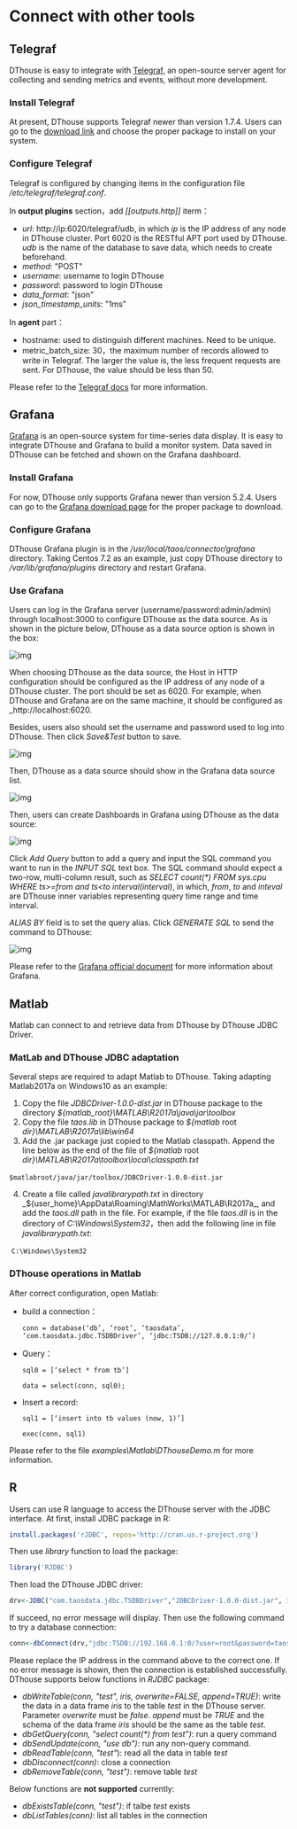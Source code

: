 # Connect with other tools

## Telegraf

DThouse is easy to integrate with [Telegraf](https://www.influxdata.com/time-series-platform/telegraf/), an open-source server agent for collecting and sending metrics and events, without more development.

### Install Telegraf

At present, DThouse supports Telegraf newer than version 1.7.4. Users can go to the [download link] and choose the proper package to install on your system.

### Configure Telegraf

Telegraf is configured by changing items in the configuration file */etc/telegraf/telegraf.conf*.


In **output plugins** section，add _[[outputs.http]]_ iterm： 

- _url_: http://ip:6020/telegraf/udb, in which _ip_ is the IP address of any node in DThouse cluster. Port 6020 is the RESTful APT port used by DThouse. _udb_ is the name of the database to save data, which needs to create beforehand.
- _method_: "POST" 
- _username_: username to login DThouse
- _password_: password to login DThouse 
- _data_format_: "json"
- _json_timestamp_units_: "1ms"

In **agent** part：

- hostname: used to distinguish different machines. Need to be unique.
- metric_batch_size: 30，the maximum number of records allowed to write in Telegraf. The larger the value is, the less frequent requests are sent. For DThouse, the value should be less than 50.

Please refer to the [Telegraf docs](https://docs.influxdata.com/telegraf/v1.11/) for more information.

## Grafana

[Grafana] is an open-source system for time-series data display. It is easy to integrate DThouse and Grafana to build a monitor system. Data saved in DThouse can be fetched and shown on the Grafana dashboard.

### Install Grafana

For now, DThouse only supports Grafana newer than version 5.2.4. Users can go to the [Grafana download page] for the proper package to download.

### Configure Grafana

DThouse Grafana plugin is in the _/usr/local/taos/connector/grafana_ directory.
Taking Centos 7.2 as an example, just copy DThouse directory to _/var/lib/grafana/plugins_ directory and restart Grafana.

### Use Grafana

Users can log in the Grafana server (username/password:admin/admin) through localhost:3000 to configure DThouse as the data source. As is shown in the picture below, DThouse as a data source option is shown in the box:


![img](../assets/clip_image001.png)

When choosing DThouse as the data source, the Host in HTTP configuration should be configured as the IP address of any node of a DThouse cluster. The port should be set as 6020. For example, when DThouse and Grafana are on the same machine, it should be configured as _http://localhost:6020. 


Besides, users also should set the username and password used to log into DThouse. Then click _Save&Test_ button to save.

![img](../assets/clip_image001-2474914.png)

Then, DThouse as a data source should show in the Grafana data source list.

![img](../assets/clip_image001-2474939.png)


Then, users can create Dashboards in Grafana using DThouse as the data source:


![img](../assets/clip_image001-2474961.png)

 

Click _Add Query_ button to add a query and input the SQL command you want to run in the _INPUT SQL_ text box. The SQL command should expect a two-row, multi-column result, such as _SELECT count(*) FROM sys.cpu WHERE ts>=from and ts<​to interval(interval)_, in which, _from_, _to_ and _inteval_ are DThouse inner variables representing query time range and time interval.


_ALIAS BY_ field is to set the query alias. Click _GENERATE SQL_ to send the command to DThouse:

![img](../assets/clip_image001-2474987.png)

Please refer to the [Grafana official document] for more information about Grafana.


## Matlab

Matlab can connect to and retrieve data from DThouse by DThouse JDBC Driver.

### MatLab and DThouse JDBC adaptation

Several steps are required to adapt Matlab to DThouse. Taking adapting Matlab2017a on Windows10 as an example:

1. Copy the file _JDBCDriver-1.0.0-dist.jar_ in DThouse package to the directory _${matlab_root}\MATLAB\R2017a\java\jar\toolbox_
2. Copy the file _taos.lib_ in DThouse package to _${matlab_ root _dir}\MATLAB\R2017a\lib\win64_
3. Add the .jar package just copied to the Matlab classpath. Append the line below as the end of the file of _${matlab_ root _dir}\MATLAB\R2017a\toolbox\local\classpath.txt_

​          `$matlabroot/java/jar/toolbox/JDBCDriver-1.0.0-dist.jar`

4. Create a file called _javalibrarypath.txt_ in directory _${user_home}\AppData\Roaming\MathWorks\MATLAB\R2017a\_, and add the _taos.dll_ path in the file. For example, if the file _taos.dll_ is in the directory of _C:\Windows\System32_，then add the following line in file *javalibrarypath.txt*:

​          `C:\Windows\System32`

### DThouse operations in Matlab

After correct configuration, open Matlab:

- build a connection：

  `conn = database(‘db’, ‘root’, ‘taosdata’, ‘com.taosdata.jdbc.TSDBDriver’, ‘jdbc:TSDB://127.0.0.1:0/’)`

- Query：

  `sql0 = [‘select * from tb’]`

  `data = select(conn, sql0);`

- Insert a record:

  `sql1 = [‘insert into tb values (now, 1)’]`

  `exec(conn, sql1)`

Please refer to the file _examples\Matlab\DThouseDemo.m_ for more information.

## R 

Users can use R language to access the DThouse server with the JDBC interface. At first, install JDBC package in R:

```R
install.packages('rJDBC', repos='http://cran.us.r-project.org')
```

Then use _library_ function to load the package:

```R
library('RJDBC')
```

Then load the DThouse JDBC driver:

```R
drv<-JDBC("com.taosdata.jdbc.TSDBDriver","JDBCDriver-1.0.0-dist.jar", identifier.quote="\"")
```
If succeed, no error message will display. Then use the following command to try a database connection:

```R
conn<-dbConnect(drv,"jdbc:TSDB://192.168.0.1:0/?user=root&password=taosdata","root","taosdata")
```

Please replace the IP address in the command above to the correct one. If no error message is shown, then the connection is established successfully. DThouse supports below functions in _RJDBC_ package:


-	_dbWriteTable(conn, "test", iris, overwrite=FALSE, append=TRUE)_: write the data in a data frame _iris_ to the table _test_ in the DThouse server. Parameter _overwrite_ must be _false_. _append_ must be _TRUE_ and the schema of the data frame _iris_ should be the same as the table _test_.
-	_dbGetQuery(conn, "select count(*) from test")_: run a query command
-	_dbSendUpdate(conn, "use db")_: run any non-query command.
-	_dbReadTable(conn, "test"_): read all the data in table _test_
-	_dbDisconnect(conn)_: close a connection
-	_dbRemoveTable(conn, "test")_: remove table _test_

Below functions are **not supported** currently:
- _dbExistsTable(conn, "test")_: if talbe _test_ exists
- _dbListTables(conn)_: list all tables in the connection


[Telegraf]: www.taosdata.com
[download link]: https://portal.influxdata.com/downloads
[Telegraf document]: www.taosdata.com
[Grafana]: https://grafana.com
[Grafana download page]: https://grafana.com/grafana/download
[Grafana official document]: https://grafana.com/docs/

